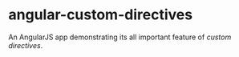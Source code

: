 # angular-custom-directives

An AngularJS app demonstrating its all important feature of *custom directives*.
